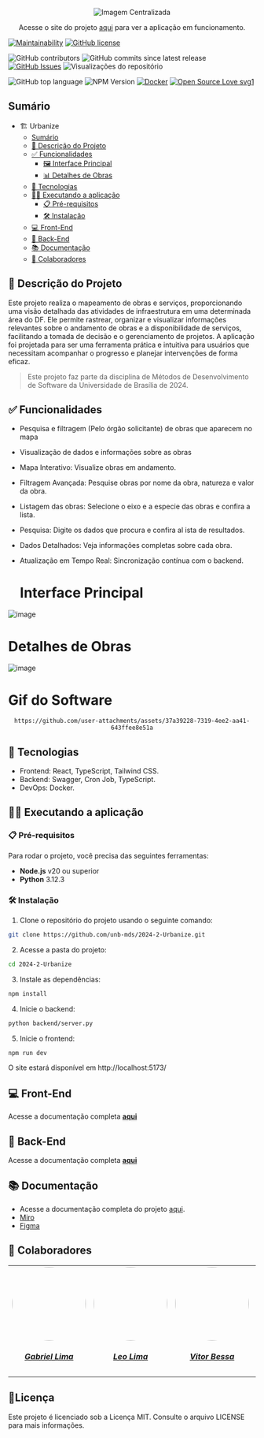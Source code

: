 <p align="center">
  <img src="https://github.com/user-attachments/assets/8e3116f2-ca09-4204-9019-510d42ae9b41" alt="Imagem Centralizada" />
</p>
<p align="center">
  Acesse o site do projeto <a href="https://urbanizemds.netlify.app/" target="_blank">aqui</a> para ver a aplicação em funcionamento.
</p>

[![Maintainability](https://api.codeclimate.com/v1/badges/b8b4dc2e5c0c5a1cb0c9/maintainability)](https://codeclimate.com/github/unb-mds/2024-2-Urbanize/maintainability)
[![GitHub license](https://img.shields.io/github/license/Naereen/StrapDown.js.svg)](https://github.com/Naereen/StrapDown.js/blob/master/LICENSE)

![GitHub contributors](https://img.shields.io/github/contributors/unb-mds/2024-2-Urbanize)
![GitHub commits since latest release](https://img.shields.io/github/commits-since/unb-mds/2024-2-Urbanize/latest)
[![GitHub Issues](https://img.shields.io/github/issues/unb-mds/2024-2-Urbanize)](https://github.com/unb-mds/2024-2-Urbanize/issues)
![Visualizações do repositório](https://views.whatilearened.today/views/github/unb-mds/2024-2-Urbanize.svg)

![GitHub top language](https://img.shields.io/github/languages/top/unb-mds/2024-2-Urbanize)
![NPM Version](https://img.shields.io/npm/v/vite)
[![Docker](https://badgen.net/badge/icon/docker?icon=docker&label)](https://https://docker.com/)
[![Open Source Love svg1](https://badges.frapsoft.com/os/v1/open-source.svg?v=103)](https://github.com/ellerbrock/open-source-badges/)

## Sumário
- 🏗️ Urbanize
  - [Sumário](#sumário)
  - [📝 Descrição do Projeto](#-descrição-do-projeto)
  - [✅ Funcionalidades](#-funcionalidades)
    - [🖼️ Interface Principal](#interface-principal)
    - [📊 Detalhes de Obras](#detalhes-de-obras)
  - [📱 Tecnologias](#-tecnologias)
  - [🧑‍🏭 Executando a aplicação](#-executando-a-aplicação)
    - [📋 Pré-requisitos](#-pré-requisitos)
    - [🛠️ Instalação](#instalação)
  - [💻 Front-End](#-front-end)
  - [🤖 Back-End](#-back-end)
  - [📚 Documentação](#-documentação)
  - [👥 Colaboradores](#-colaboradores)

## 📝 Descrição do Projeto

Este projeto realiza o mapeamento de obras e serviços, proporcionando uma visão detalhada das atividades de infraestrutura em uma determinada área do DF. Ele permite rastrear, organizar e visualizar informações relevantes sobre o andamento de obras e a disponibilidade de serviços, facilitando a tomada de decisão e o gerenciamento de projetos. A aplicação foi projetada para ser uma ferramenta prática e intuitiva para usuários que necessitam acompanhar o progresso e planejar intervenções de forma eficaz.

> Este projeto faz parte da disciplina de Métodos de Desenvolvimento de Software da Universidade de Brasília de 2024.

## ✅ Funcionalidades 
- Pesquisa e filtragem (Pelo órgão solicitante) de obras que aparecem no mapa
- Visualização de dados e informações sobre as obras
- Mapa Interativo: Visualize obras em andamento.
- Filtragem Avançada: Pesquise obras por nome da obra, natureza  e valor da obra.
- Listagem das obras: Selecione o eixo e a especie das obras e confira a lista.
- Pesquisa: Digite os dados que procura e confira al ista de resultados. 
- Dados Detalhados: Veja informações completas sobre cada obra.
- Atualização em Tempo Real: Sincronização contínua com o backend.

  # Interface Principal
![image](https://github.com/user-attachments/assets/6e3ed08c-dea4-42fd-acf9-07ac43e82a35)

  # Detalhes de Obras
![image](https://github.com/user-attachments/assets/9e663b66-fa41-4a8d-9695-d0cae904b858)

  # Gif do Software
  <div align="center">
    
    https://github.com/user-attachments/assets/37a39228-7319-4ee2-aa41-643ffee8e51a
  
  </div>

## 📱 Tecnologias 
- Frontend: React, TypeScript, Tailwind CSS.
- Backend: Swagger, Cron Job, TypeScript.
- DevOps: Docker.

## 🧑‍🏭 Executando a aplicação
### 📋 Pré-requisitos
Para rodar o projeto, você precisa das seguintes ferramentas:
- **Node.js** v20 ou superior
- **Python** 3.12.3

### 🛠️ Instalação
  
1. Clone o repositório do projeto usando o seguinte comando:

```bash
git clone https://github.com/unb-mds/2024-2-Urbanize.git
```
2. Acesse a pasta do projeto:
```bash
cd 2024-2-Urbanize
```
3. Instale as dependências:
```bash
npm install
```
4. Inicie o backend:
```bash
python backend/server.py
```
5. Inicie o frontend:
```bash
npm run dev
```
O site estará disponível em http://localhost:5173/

## 💻 Front-End

Acesse a documentação completa [**aqui**](https://github.com/unb-mds/2024-2-Urbanize/blob/main/frontend/README.md)

## 🤖 Back-End

Acesse a documentação completa [**aqui**](https://github.com/unb-mds/2024-2-Urbanize/blob/main/backend/README.md)

## 📚 Documentação

- Acesse a documentação completa do projeto [aqui](https://unb-mds.github.io/2024-2-Urbanize/).
- [Miro](https://miro.com/welcomeonboard/dnAvb1JGWUZzUy9VMWZ2TzBCNnNFUTVTRytYUkhWOC8xckVKNnEwcVJ3ODR0SEsxYVU5ODdrUlZCYm0yTGQvcGErKzNyNElvN3dyVGFTZmNWSXJvV1o2T1FSblBmMzdGNVR2Zk1RUmtnQzkwcmJrYm9pdnZEU2Fjem9iY1FaZm4hZQ==?share_link_id=355575909966)
- [Figma](https://www.figma.com/design/DYEq9aokP5ZRNHNsfSQnFw/Urbanize?node-id=247-2&node-type=canvas&t=eyd9R0ranoBqN73u-0)

## 👥 Colaboradores

<center>
<table style="margin-left: auto; margin-right: auto;">
    <tr>
        <td align="center">
            <a href="https://github.com/gabriel-lima258">
                <img style="border-radius: 50%;" src="https://avatars.githubusercontent.com/u/116119327?v=4" width="150px;"/>
                <h5 class="text-center">Gabriel Lima</h5>
            </a>
        </td>
        <td align="center">
            <a href="https://github.com/leozinlima">
                <img style="border-radius: 50%;" src="https://avatars.githubusercontent.com/u/105813929?v=4" width="150px;"/>
                <h5 class="text-center">Leo Lima</h5>
            </a>
        </td>
        <td align="center">
            <a href="https://github.com/Bessazs">
                <img style="border-radius: 50%;" src="https://avatars.githubusercontent.com/u/118318004?v=4" width="150px;"/>
                <h5 class="text-center">Vitor Bessa</h5>
            </a>
        </td>
        </td>
        <td align="center">
            <a href="https://github.com/MateuSansete">
                <img style="border-radius: 50%;" src="https://avatars.githubusercontent.com/u/164573233?v=4" width="150px;"/>
                <h5 class="text-center">Mateus Bastos</h5>
            </a>
        </td>
        <td align="center">
            <a href="https://github.com/Fernandavazgit1">
                <img style="border-radius: 50%;" src="https://avatars.githubusercontent.com/u/144569110?v=4" width="150px;"/>
                <h5 class="text-center">Fernanda Vaz</h5>
            </a>
        </td>
        <td align="center">
            <a href="https://github.com/angelicaccampos">
                <img style="border-radius: 50%;" src="https://avatars.githubusercontent.com/u/82877749?v=4" width="150px;"/>
                <h5 class="text-center">Angelica Campos</h5>
            </a>
        </td>
        
        
</table>
</center>

## 📝Licença
Este projeto é licenciado sob a Licença MIT. Consulte o arquivo LICENSE para mais informações.

